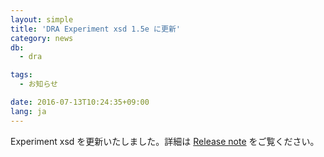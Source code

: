 ```yaml
---
layout: simple
title: 'DRA Experiment xsd 1.5e に更新'
category: news
db:
  - dra

tags:
  - お知らせ

date: 2016-07-13T10:24:35+09:00
lang: ja
---
```


<p>Experiment xsd を更新いたしました。詳細は <a href="https://github.com/ddbj/pub/">Release note</a> をご覧ください。</p>
